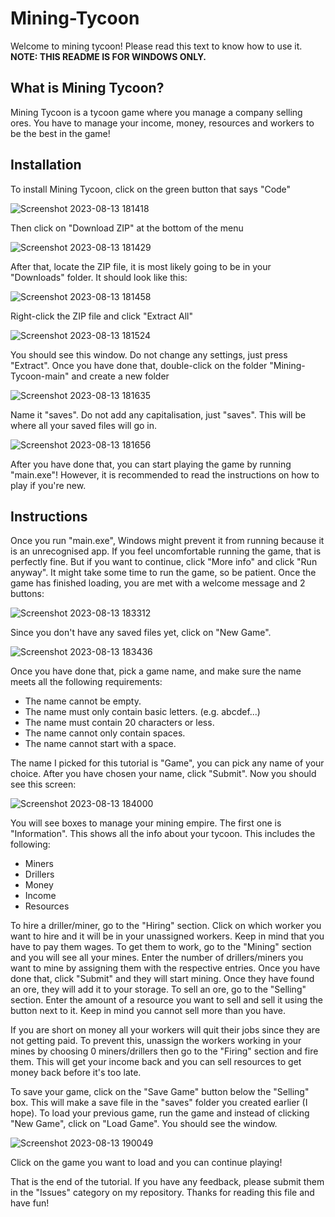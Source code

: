 # Mining-Tycoon
Welcome to mining tycoon! Please read this text to know how to use it. **NOTE: THIS README IS FOR WINDOWS ONLY.**
## What is Mining Tycoon?
Mining Tycoon is a tycoon game where you manage a company selling ores. You have to manage your income, money, resources and workers to be the best in the game!
## Installation
To install Mining Tycoon, click on the green button that says "Code"

![Screenshot 2023-08-13 181418](https://github.com/MesonProgrammer/Mining-Tycoon/assets/128739161/d98d6228-b2fa-411c-95c6-bee19a39d2c6)

Then click on "Download ZIP" at the bottom of the menu

![Screenshot 2023-08-13 181429](https://github.com/MesonProgrammer/Mining-Tycoon/assets/128739161/86374052-a86a-4f13-817a-1b70c63b8577)

After that, locate the ZIP file, it is most likely going to be in your "Downloads" folder. It should look like this:

![Screenshot 2023-08-13 181458](https://github.com/MesonProgrammer/Mining-Tycoon/assets/128739161/fcf39731-3565-4dee-8305-708b9cc10831)

Right-click the ZIP file and click "Extract All"

![Screenshot 2023-08-13 181524](https://github.com/MesonProgrammer/Mining-Tycoon/assets/128739161/9f691f09-278b-4805-8877-9f6b2199ee3b)

You should see this window. Do not change any settings, just press "Extract". Once you have done that, double-click on the folder "Mining-Tycoon-main" and create a new folder

![Screenshot 2023-08-13 181635](https://github.com/MesonProgrammer/Mining-Tycoon/assets/128739161/1565243f-9d25-475c-a38d-aed0d12ce62a)

Name it "saves". Do not add any capitalisation, just "saves". This will be where all your saved files will go in.

![Screenshot 2023-08-13 181656](https://github.com/MesonProgrammer/Mining-Tycoon/assets/128739161/8deb98fd-f548-4049-be4a-ceb2dcca77f1)

After you have done that, you can start playing the game by running "main.exe"! However, it is recommended to read the instructions on how to play if you're new.
## Instructions
Once you run "main.exe", Windows might prevent it from running because it is an unrecognised app. If you feel uncomfortable running the game, that is perfectly fine. But if you want to continue, click "More info" and click "Run anyway".
It might take some time to run the game, so be patient.
Once the game has finished loading, you are met with a welcome message and 2 buttons:

![Screenshot 2023-08-13 183312](https://github.com/MesonProgrammer/Mining-Tycoon/assets/128739161/5ecd64dd-8577-4827-89a0-7ca50da4f538)

Since you don't have any saved files yet, click on "New Game".

![Screenshot 2023-08-13 183436](https://github.com/MesonProgrammer/Mining-Tycoon/assets/128739161/aed04354-298e-4523-a917-50d3a9558cee)

Once you have done that, pick a game name, and make sure the name meets all the following requirements:
- The name cannot be empty.
- The name must only contain basic letters. (e.g. abcdef...)
- The name must contain 20 characters or less.
- The name cannot only contain spaces.
- The name cannot start with a space.

The name I picked for this tutorial is "Game", you can pick any name of your choice. After you have chosen your name, click "Submit".
Now you should see this screen:

![Screenshot 2023-08-13 184000](https://github.com/MesonProgrammer/Mining-Tycoon/assets/128739161/73809d51-0115-4dbf-97ad-c10526aa1cab)

You will see boxes to manage your mining empire. The first one is "Information". This shows all the info about your tycoon. This includes the following:
- Miners
- Drillers
- Money
- Income
- Resources

To hire a driller/miner, go to the "Hiring" section. Click on which worker you want to hire and it will be in your unassigned workers. Keep in mind that you have to pay them wages. To get them to work, go to the "Mining" section and you will see all your mines.
Enter the number of drillers/miners you want to mine by assigning them with the respective entries. Once you have done that, click "Submit" and they will start mining. Once they have found an ore, they will add it to your storage. To sell an ore, go to the "Selling" section.
Enter the amount of a resource you want to sell and sell it using the button next to it. Keep in mind you cannot sell more than you have.

If you are short on money all your workers will quit their jobs since they are not getting paid. To prevent this, unassign the workers working in your mines by choosing 0 miners/drillers then go to the "Firing" section and fire them. This will get your income back and you can sell resources to get money back before it's too late.

To save your game, click on the "Save Game" button below the "Selling" box. This will make a save file in the "saves" folder you created earlier (I hope). To load your previous game, run the game and instead of clicking "New Game", click on "Load Game". You should see the window.

![Screenshot 2023-08-13 190049](https://github.com/MesonProgrammer/Mining-Tycoon/assets/128739161/e6f050ad-840f-4f24-9035-02ec13ea9dc1)

Click on the game you want to load and you can continue playing!

That is the end of the tutorial. If you have any feedback, please submit them in the "Issues" category on my repository. Thanks for reading this file and have fun!

